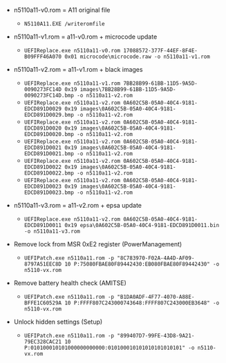 * n5110a11-v0.rom = A11 original file
  * `N5110A11.EXE /writeromfile`
* n5110a11-v1.rom = a11-v0.rom + microcode update
  * `UEFIReplace.exe n5110a11-v0.rom 17088572-377F-44EF-8F4E-B09FFF46A070 0x01 microcode\microcode.raw -o n5110a11-v1.rom`
* n5110a11-v2.rom = a11-v1.rom + black images
  * `UEFIReplace.exe n5110a11-v1.rom 7BB28B99-61BB-11D5-9A5D-0090273FC14D 0x19 images\7BB28B99-61BB-11D5-9A5D-0090273FC14D.bmp -o n5110a11-v2.rom`
  * `UEFIReplace.exe n5110a11-v2.rom 0A602C5B-05A0-40C4-9181-EDCD891D0029 0x19 images\0A602C5B-05A0-40C4-9181-EDCD891D0029.bmp -o n5110a11-v2.rom`
  * `UEFIReplace.exe n5110a11-v2.rom 0A602C5B-05A0-40C4-9181-EDCD891D0020 0x19 images\0A602C5B-05A0-40C4-9181-EDCD891D0020.bmp -o n5110a11-v2.rom`
  * `UEFIReplace.exe n5110a11-v2.rom 0A602C5B-05A0-40C4-9181-EDCD891D0021 0x19 images\0A602C5B-05A0-40C4-9181-EDCD891D0021.bmp -o n5110a11-v2.rom`
  * `UEFIReplace.exe n5110a11-v2.rom 0A602C5B-05A0-40C4-9181-EDCD891D0022 0x19 images\0A602C5B-05A0-40C4-9181-EDCD891D0022.bmp -o n5110a11-v2.rom`
  * `UEFIReplace.exe n5110a11-v2.rom 0A602C5B-05A0-40C4-9181-EDCD891D0023 0x19 images\0A602C5B-05A0-40C4-9181-EDCD891D0023.bmp -o n5110a11-v2.rom`
* n5110a11-v3.rom = a11-v2.rom + epsa update
  * `UEFIReplace.exe n5110a11-v2.rom 0A602C5B-05A0-40C4-9181-EDCD891D0011 0x19 epsa\0A602C5B-05A0-40C4-9181-EDCD891D0011.bin -o n5110a11-v3.rom`


* Remove lock from MSR 0xE2 register (PowerManagement)
  * `UEFIPatch.exe n5110a11.rom -p "8C783970-F02A-4A4D-AF09-8797A51EEC8D 10 P:75080FBAE80F89442430:EB080FBAE80F89442430" -o n5110-vx.rom`
* Remove battery health check (AMITSE)
  * `UEFIPatch.exe n5110a11.rom -p "B1DA0ADF-4F77-4070-A88E-BFFE1C60529A 10 P:FFFF807C243000743648:FFFF807C243000EB3648" -o n5110-vx.rom`
* Unlock hidden settings (Setup)
  * `UEFIPatch.exe n5110a11.rom -p "899407D7-99FE-43D8-9A21-79EC328CAC21 10 P:010100010101000000000000:010100010101010101010101" -o n5110-vx.rom`
